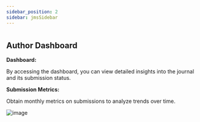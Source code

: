 ```yaml
---
sidebar_position: 2
sidebar: jmsSidebar
---
```

#

## **Author  Dashboard**

**Dashboard:**

By accessing the dashboard, you can view detailed insights into the journal and its submission status.

**Submission Metrics:**

Obtain monthly metrics on submissions to analyze trends over time.

![image](https://cdn.kryoni.com/kryoni/images/icons/eo-production-flow.png)
